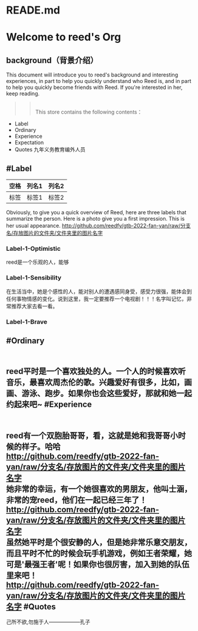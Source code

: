 # READE.md
Welcome to reed's Org
======
background（背景介绍）
------
This document will introduce you to reed's background and interesting experiences, in part to help you quickly understand who Reed is, and in part to help you quickly become friends with Reed. If you're interested in her, keep reading.

>><br>This store contains the following contents：
     
* Label
* Ordinary
* Experience
* Expectation
* Quotes
九年义务教育编外人员

#Label
------
|空格|列名1|列名2|
|:---|:---|:---|
|标签|标签1|标签2|

Obviously, to give you a quick overview of Reed, here are three labels that summarize the person.
Here is a photo give you a first impression. This is her usual appearance.
http://github.com/reedfy/gtb-2022-fan-yan/raw/分支名/存放图片的文件夹/文件夹里的图片名字
### Label-1-Optimistic
reed是一个乐观的人，能够
### Label-1-Sensibility
在生活当中，她是个感性的人，能对别人的遭遇感同身受，感受力很强，能体会到任何事物情感的变化。说到这里，我一定要推荐一个电视剧！！！名字叫记忆，非常推荐大家去看一看。
### Label-1-Brave
#Ordinary
-----
<br>reed平时是一个喜欢独处的人。一个人的时候喜欢听音乐，最喜欢周杰伦的歌。兴趣爱好有很多，比如，画画、游泳、跑步。如果你也会这些爱好，那就和她一起约起来吧~
#Experience
------
<br>reed有一个双胞胎哥哥，看，这就是她和我哥哥小时候的样子。哈哈
<br>http://github.com/reedfy/gtb-2022-fan-yan/raw/分支名/存放图片的文件夹/文件夹里的图片名字
<br>她非常的幸运，有一个她很喜欢的男朋友，他叫士涵，非常的宠reed，他们在一起已经三年了！
<br>http://github.com/reedfy/gtb-2022-fan-yan/raw/分支名/存放图片的文件夹/文件夹里的图片名字
<br>虽然她平时是个很安静的人，但是她非常乐意交朋友，而且平时不忙的时候会玩手机游戏，例如王者荣耀，她可是'最强王者'呢！如果你也很厉害，加入到她的队伍里来吧！
<br>http://github.com/reedfy/gtb-2022-fan-yan/raw/分支名/存放图片的文件夹/文件夹里的图片名字
#Quotes
------
己所不欲,勿施于人——————孔子
